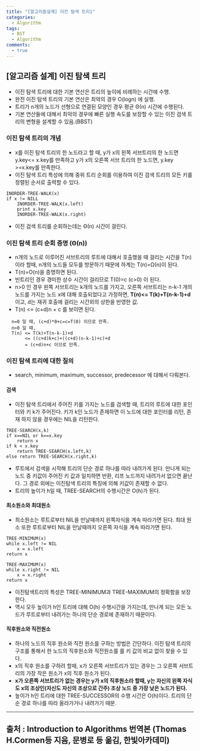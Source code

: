 ```yaml
---
title: "[알고리즘설계] 이진 탐색 트리1"
categories:
  - Algorithm
tags:
  - BST
  - Algorithm
comments:
  - true
---
```


## [알고리즘 설계] 이진 탐색 트리
* 이진 탐색 트리에 대한 기본 연산은 트리의 높이에 비례하는 시간에 수행.
* 완전 이진 탐색 트리의 기본 연산은 최악의 경우 O(logn) 에 실행.
* 트리가 n개의 노드가 선형으로 연결된 모양인 경우 평균 Θ(n) 시간에 수행된다.
* 기본 연산들에 대해서 최악의 경우에 빠른 실행 속도를 보장할 수 있는 이진 검색 트리의 변형을 설계할 수 있음.(BBST)
  
### 이진 탐색 트리의 개념
* x를 이진 탐색 트리의 한 노드라고 할 때, y가 x의 왼쪽 서브트리의 한 노드면 y.key<= x.key를 만족하고 y가 x의 오른쪽 서브 트리의 한 노드면, y.key >=x.key를 만족한다.
* 이진 탐색 트리 특성에 의해 중위 트리 순회를 이용하여 이진 검색 트리의 모든 키를 정렬된 순서로 출력할 수 있다.

```
INORDER-TREE-WALK(x)
if x != NILL
    INORDER-TREE-WALK(x.left)
    print x.key
    INORDER-TREE-WALK(x.right)
```
* 이진 검색 트리를 순회하는데는 Θ(n) 시간이 걸린다.

### 이진 탐색 트리 순회 증명 (Θ(n))
* n개의 노드로 이루어진 서브트리의 루트에 대해서 호출했을 때 걸리는 시간을 T(n)이라 할때, n개의 노드들 모두를 방문하기 때문에 하계는 T(n)=Ω(n)이 된다.
* T(n)=O(n)을 증명하면 된다.
* 빈트리인 경우 경미한 상수 시간이 걸리므로 T(0)=c (c>0) 이 된다.
* n>0 인 경우 왼쪽 서브트리는 k개의 노드를 가지고, 오른쪽 서브트리는 n-k-1 개의 노드를 가지는 노드 x에 대해 호출되었다고 가정하면, __T(n)<= T(k)+T(n-k-1)+d__ 이고, d는 재귀 호출에 걸리는 시간외의 상한을 반영한 값.
* T(n) <= (c+d)n + c 를 보이면 된다.
  
```
  n=0 일 때, (c+d)*0+c=c=T(0) 이므로 만족.
  n>0 일 때, 
  T(n) <= T(k)+T(n-k-1)+d
       <= ((c+d)k+c)+((c+d)(n-k-1)+c)+d
       = (c+d)n+c 이므로 만족.
```

### 이진 탐색 트리에 대한 질의
* search, minimum, maximum, successor, predecessor 에 대해서 다뤄본다.

#### 검색
* 이진 탐색 트리에서 주어진 키를 가지는 노드를 검색할 때, 트리의 루트에 대한 포인터와 키 k가 주어진다. 키가 k인 노드가 존재하면 이 노드에 대한 포인터를 리턴, 존재 하지 않을 경우에는 NIL을 리턴한다.
```
TREE-SEARCH(x,k)
if x==NIL or k==x.key
    return x
if k < x.key
    return TREE-SEARCH(x.left,k)
else return TREE-SEARCH(x.right,k)
```

* 루트에서 검색을 시작해 트리의 단순 경로 하나를 따라 내려가게 된다. 만나게 되는 노드 중 키값이 주어진 키 값과 일치하면 반환, 리프 노드까지 내려가서 없으면 끝난다. 그 경로 외에는 이진탐색 트리의 특징에 의해 키값이 존재할 수 없다.
* 트리의 높이가 h일 때, TREE-SEARCH의 수행시간은 O(h)가 된다.

#### 최소원소와 최대원소
* 최소원소는 루트로부터 NIL을 만날때까지 왼쪽자식을 계속 따라가면 된다. 최대 원소 또한 루트로부터 NIL을 만날때까지 오른쪽 자식을 계속 따라가면 된다.
  
```
TREE-MINIMUM(x)
while x.left != NIL
    x = x.left
return x
```

```
TREE-MAXIMUM(x)
while x.right != NIL
    x = x.right
return x
```
* 이진탐색트리의 특성은 TREE-MINIMUM과 TREE-MAXIMUM의 정확함을 보장한다.
* 역시 모두 높이가 h인 트리에 대해 O(h) 수행시간을 가지는데, 만나게 되는 모든 노드가 루트로부터 내려가는 하나의 단순 경로에 존재하기 때문이다.

#### 직후원소와 직전원소
* 하나의 노드의 직후 원소와 직전 원소를 구하는 방법은 간단하다. 이진 탐색 트리의 구조를 통해서 한 노드의 직후원소와 직전원소를 를 키 값의 비교 없이 찾을 수 있다.
* x의 직후 원소를 구하려 할때, x가 오른쪽 서브트리가 있는 경우는 그 오른쪽 서브트리의 가장 작은 원소가 x의 직후 원소가 된다.
* __x가 오른쪽 서브트리가 없는 경우는 y가 x의 직후원소라 할때, y는 자신의 왼쪽 자식도 x의 조상인(자신도 자신의 조상으로 간주) 조상 노드 중 가장 낮은 노드가 된다.__
* 높이가 h인 트리에 대한 TREE-SUCCESSOR의 수행 시간은 O(h)이다. 트리의 단순 경로 하나를 따라 올라가거나 내려가기 때문.

---
## 출처 : Introduction to Algorithms 번역본 (Thomas H.Cormen등 지음, 문병로 등 옮김, 한빛아카데미) 
